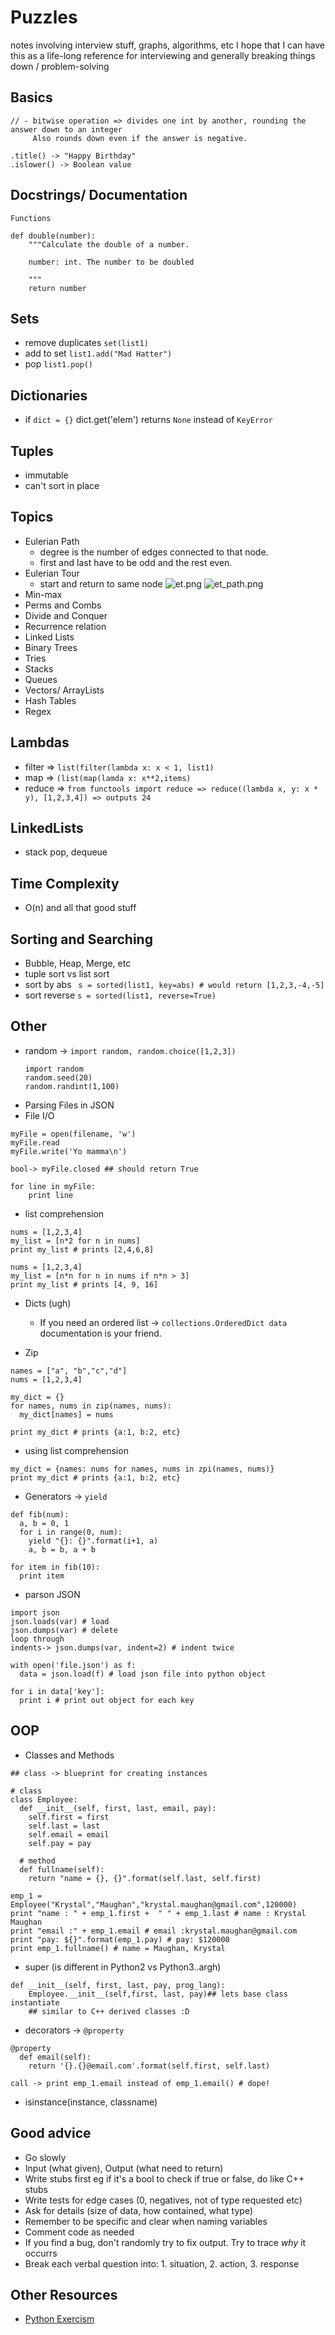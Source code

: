 # Puzzles
notes involving interview stuff, graphs, algorithms, etc
I hope that I can have this as a life-long reference for interviewing and generally breaking
things down / problem-solving

## Basics

```
// - bitwise operation => divides one int by another, rounding the answer down to an integer
     Also rounds down even if the answer is negative.
```
```
.title() -> "Happy Birthday"
.islower() -> Boolean value
```

## Docstrings/ Documentation

```
Functions

def double(number):
    """Calculate the double of a number.

    number: int. The number to be doubled
    
    """
    return number
```
## Sets
- remove duplicates ```set(list1)```
- add to set ```list1.add("Mad Hatter")```
- pop ```list1.pop()```

## Dictionaries 

- if ```dict = {}```
  dict.get('elem') returns ```None```
  instead of ```KeyError```

## Tuples
- immutable
- can't sort in place

## Topics

- Eulerian Path 
  - degree is the number of edges connected to that node.
  - first and last have to be odd and the rest even.
- Eulerian Tour 
  - start and return to same node
  ![et.png](et.png)
  ![et_path.png](et_path.png)
- Min-max
- Perms and Combs
- Divide and Conquer
- Recurrence relation 
- Linked Lists
- Binary Trees
- Tries
- Stacks
- Queues
- Vectors/ ArrayLists
- Hash Tables 
- Regex

## Lambdas
- filter => ```list(filter(lambda x: x < 1, list1)```
- map => ```(list(map(lamda x: x**2,items)```
- reduce => ```from functools import reduce => reduce((lambda x, y: x * y), [1,2,3,4]) => outputs 24```

## LinkedLists
- stack pop, dequeue 

## Time Complexity 
- O(n) and all that good stuff

## Sorting and Searching
- Bubble, Heap, Merge, etc 
- tuple sort vs list sort 
- sort by abs ``` s = sorted(list1, key=abs) # would return [1,2,3,-4,-5]```
- sort reverse ```s = sorted(list1, reverse=True)```

## Other 

- random -> ```import random, random.choice([1,2,3])```
  ```
  import random
  random.seed(20)
  random.randint(1,100)
  ```
- Parsing Files in JSON
- File I/O
```
myFile = open(filename, 'w')
myFile.read
myFile.write('Yo mamma\n')

bool-> myFile.closed ## should return True

for line in myFile:
    print line   
```
- list comprehension

```
nums = [1,2,3,4]
my_list = [n*2 for n in nums]
print my_list # prints [2,4,6,8]

nums = [1,2,3,4]
my_list = [n*n for n in nums if n*n > 3]
print my_list # prints [4, 9, 16]

```
- Dicts (ugh)
  - If you need an ordered list -> ```collections.OrderedDict data``` documentation is your friend.
  
- Zip

```
names = ["a", "b","c","d"]
nums = [1,2,3,4]

my_dict = {}
for names, nums in zip(names, nums):
  my_dict[names] = nums
  
print my_dict # prints {a:1, b:2, etc}
```

- using list comprehension
```
my_dict = {names: nums for names, nums in zpi(names, nums)}
print my_dict # prints {a:1, b:2, etc}
```
  
- Generators -> ```yield```

```
def fib(num):
  a, b = 0, 1 
  for i in range(0, num):
    yield "{}: {}".format(i+1, a)
    a, b = b, a + b 
    
for item in fib(10):
  print item
```
- parson JSON
```
import json
json.loads(var) # load
json.dumps(var) # delete
loop through
indents-> json.dumps(var, indent=2) # indent twice

with open('file.json') as f:
  data = json.load(f) # load json file into python object
  
for i in data['key']:
  print i # print out object for each key
```
  
## OOP
  
- Classes and Methods

```
## class -> blueprint for creating instances

# class
class Employee:
  def __init__(self, first, last, email, pay):
    self.first = first
    self.last = last
    self.email = email
    self.pay = pay
  
  # method
  def fullname(self):
    return "name = {}, {}".format(self.last, self.first)
    
emp_1 = Employee("Krystal","Maughan","krystal.maughan@gmail.com",120000)
print "name : " + emp_1.first +  " " + emp_1.last # name : Krystal Maughan
print "email :" + emp_1.email # email :krystal.maughan@gmail.com
print "pay: ${}".format(emp_1.pay) # pay: $120000
print emp_1.fullname() # name = Maughan, Krystal
```
- super (is different in Python2 vs Python3..argh)

```
def __init__(self, first, last, pay, prog_lang):
    Employee.__init__(self,first, last, pay)## lets base class instantiate
    ## similar to C++ derived classes :D
```

- decorators -> ```@property```
```
@property
  def email(self):
    return '{}.{}@email.com'.format(self.first, self.last)
    
call -> print emp_1.email instead of emp_1.email() # dope!
```

- isinstance(instance, classname)

## Good advice
- Go slowly
- Input (what given), Output (what need to return)
- Write stubs first eg if it's a bool to check if true or false, do like C++ stubs 
- Write tests for edge cases (0, negatives, not of type requested etc)
- Ask for details (size of data, how contained, what type)
- Remember to be specific and clear when naming variables
- Comment code as needed
- If you find a bug, don't randomly try to fix output. Try to trace *why* it occurrs
- Break each verbal question into: 1. situation, 2. action, 3. response 

## Other Resources

- [Python Exercism](http://exercism.io/languages/python/about)




